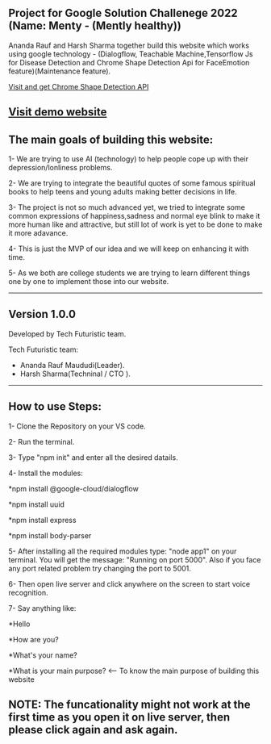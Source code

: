 Project for Google Solution Challenege 2022 (Name: Menty - (Mently healthy))
-----------------------------------------------------------------------------------------------------------------------------------------------------------------------

Ananda Rauf and Harsh Sharma together build this website which works using google technology - (Dialogflow, Teachable Machine,Tensorflow Js for Disease Detection and Chrome Shape Detection Api for FaceEmotion feature)(Maintenance feature).

[Visit and get Chrome Shape Detection API](https://chrome://flags/#enable-experimental-web-platform-features)

[Visit demo website](mentlyhealthy.000webhostapp.com)
-----------------------------------------------------------------------------------------------------------------

The main goals of building this website:
-----------------------------------------------------------------------------------------------------------------

1- We are trying to use AI (technology) to help people cope up with their depression/lonliness problems. 

2- We are trying to integrate the beautiful quotes of some famous spiritual books to help teens and young adults making better decisions in life.

3- The project is not so much advanced yet, we tried to integrate some common expressions of happiness,sadness and normal eye blink to make it more human like and attractive, but still lot of work is yet to be done to make it more adavance.

4- This is just the MVP of our idea and we will keep on enhancing it with time.

5- As we both are college students we are trying to learn different things one by one to implement those into our website.

-----------------------------------------------------------------------------------------------------------------

Version 1.0.0
-----------------------------------------------------------------------------------------------------------------
Developed by Tech Futuristic team.

Tech Futuristic team:
- Ananda Rauf Maududi(Leader).
- Harsh Sharma(Techninal / CTO ).
-----------------------------------------------------------------------------------------------------------------
How to use Steps:
-----------------------------------------------------------------------------------------------------------------

1- Clone the Repository on your VS code.

2- Run the terminal.

3- Type "npm init" and enter all the desired datails.

4- Install the modules:

  *npm install @google-cloud/dialogflow
  
  *npm install uuid
  
  *npm install express
  
  *npm install body-parser
  
5- After installing all the required modules type: "node app1" on your terminal. You will get the message: "Running on port 5000". Also if you face any port related problem try changing the port to 5001.

6- Then open live server and click anywhere on the screen to start voice recognition.

7- Say anything like:

  *Hello
  
  *How are you?
  
  *What's your name?
  
  *What is your main purpose? <-- To know the main purpose of building this website

NOTE: The funcationality might not work at the first time as you open it on live server, then please click again and ask again. 
-----------------------------------------------------------------------------------------------------------------

